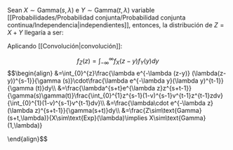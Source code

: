 
Sean $X\sim\text{Gamma}(s,\lambda)$ e $Y\sim\text{Gamma}(t,\lambda)$ variable [[Probabilidades/Probabilidad conjunta/Probabilidad conjunta continua/Independencia|independientes]], entonces, la distribución de $Z=X+Y$ llegaría a ser: 

Aplicando [[Convolución|convolución]]: 

$$f_Z(z)=\int_{-\infty}^{\infty}f_X(z-y)f_Y(y)dy$$ 
$$\begin{align}
&=\int_{0}^{z}\frac{\lambda e^{-\lambda (z-y)} (\lambda(z-y))^{s-1}}{\gamma (s)}\cdot\frac{\lambda e^{-\lambda y}(\lambda y)^{t-1}}{\gamma (t)}dy\\\\
&=\frac{\lambda^{s+t}e^{\lambda z}z^{s+t-1}}{\gamma(s)\gamma(t)}\frac{\int_{0}^{1}z^{s-1}(1-v)^{s-1}v^{t-1}z^{t-1}zdv}{\int_{0}^{1}(1-v)^{s-1}v^{t-1}dv}\\\\
&=\frac{\lambda\cdot e^{-\lambda z}(\lambda z)^{s+t-1}}{\gamma(s+t)}dy\\\\ 
&=\frac{Z\sim\text{Gamma}(s+t,\lambda)}{X\sim\text{Exp}(\lambda)\implies X\sim\text{Gamma}(1,\lambda)}

\end{align}$$ 
